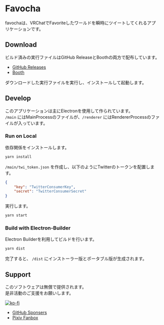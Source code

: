 # Favocha

favochaは、VRChatでFavoriteしたワールドを瞬時にツイートしてくれるアプリケーションです。

## Download

ビルド済みの実行ファイルはGitHub ReleaseとBoothの両方で配布しています。

- [GitHub Releases](https://github.com/Chipsnet/favocha/releases)
- [Booth](https://starryrain.booth.pm/items/3929243)

ダウンロードした実行ファイルを実行し、インストールして起動します。

## Develop

このアプリケーションは主にElectronを使用して作られています。        
`/main` にはMainProcessのファイルが、`/renderer` にはRendererProcessのファイルが入っています。

### Run on Local

依存関係をインストールします。

```bash
yarn install
```

`/main/twi_token.json` を作成し、以下のようにTwitterのトークンを配置します。

```json
{
    "key": "TwitterConsumerKey",
    "secret": "TwitterConsumerSecret"
}
```

実行します。

```bash
yarn start
```

### Build with Electron-Builder

Electron Builderを利用してビルドを行います。

```bash
yarn dist
```

完了すると、 `/dist` にインストーラー版とポータブル版が生成されます。

## Support

このソフトウェアは無償で提供されます。      
是非活動のご支援をお願いします。

[![ko-fi](https://ko-fi.com/img/githubbutton_sm.svg)](https://ko-fi.com/A0A81VPXD)

- [GitHub Sponsers](https://github.com/sponsors/Chipsnet)
- [Pixiv Fanbox](https://minato86.fanbox.cc/)